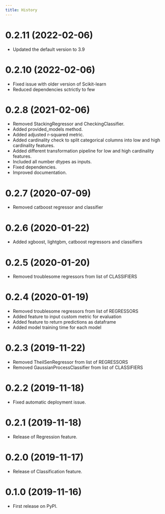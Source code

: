 ```yaml
---
title: History
---
```


# 0.2.11 (2022-02-06)

-   Updated the default version to 3.9

# 0.2.10 (2022-02-06)

-   Fixed issue with older version of Scikit-learn
-   Reduced dependencies sctrictly to few

# 0.2.8 (2021-02-06)

-   Removed StackingRegressor and CheckingClassifier.
-   Added provided_models method.
-   Added adjusted r-squared metric.
-   Added cardinality check to split categorical columns into low and
    high cardinality features.
-   Added different transformation pipeline for low and high cardinality
    features.
-   Included all number dtypes as inputs.
-   Fixed dependencies.
-   Improved documentation.

# 0.2.7 (2020-07-09)

-   Removed catboost regressor and classifier

# 0.2.6 (2020-01-22)

-   Added xgboost, lightgbm, catboost regressors and classifiers

# 0.2.5 (2020-01-20)

-   Removed troublesome regressors from list of CLASSIFIERS

# 0.2.4 (2020-01-19)

-   Removed troublesome regressors from list of REGRESSORS
-   Added feature to input custom metric for evaluation
-   Added feature to return predictions as dataframe
-   Added model training time for each model

# 0.2.3 (2019-11-22)

-   Removed TheilSenRegressor from list of REGRESSORS
-   Removed GaussianProcessClassifier from list of CLASSIFIERS

# 0.2.2 (2019-11-18)

-   Fixed automatic deployment issue.

# 0.2.1 (2019-11-18)

-   Release of Regression feature.

# 0.2.0 (2019-11-17)

-   Release of Classification feature.

# 0.1.0 (2019-11-16)

-   First release on PyPI.
